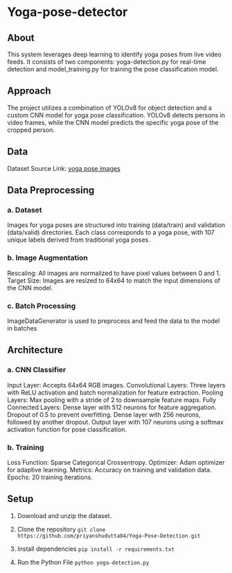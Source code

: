 # Yoga-pose-detector

## About
This system leverages deep learning to identify yoga poses from live video feeds. It consists of two components: yoga-detection.py for real-time detection and model_training.py for training the pose classification model.

## Approach
The project utilizes a combination of YOLOv8 for object detection and a custom CNN model for yoga pose classification. YOLOv8 detects persons in video frames, while the CNN model predicts the specific yoga pose of the cropped person.

## Data
Dataset Source Link: [yoga pose images](https://universe.roboflow.com/new-workspace-mujgg/yoga-pose)



## Data Preprocessing
### a. Dataset
Images for yoga poses are structured into training (data/train) and validation (data/valid) directories.
Each class corresponds to a yoga pose, with 107 unique labels derived from traditional yoga poses.
### b. Image Augmentation
Rescaling: All images are normalized to have pixel values between 0 and 1.
Target Size: Images are resized to 64x64 to match the input dimensions of the CNN model.
### c. Batch Processing
ImageDataGenerator is used to preprocess and feed the data to the model in batches

## Architecture
### a. CNN Classifier
Input Layer: Accepts 64x64 RGB images.
Convolutional Layers: Three layers with ReLU activation and batch normalization for feature extraction.
Pooling Layers: Max pooling with a stride of 2 to downsample feature maps.
Fully Connected Layers:
Dense layer with 512 neurons for feature aggregation.
Dropout of 0.5 to prevent overfitting.
Dense layer with 256 neurons, followed by another dropout.
Output layer with 107 neurons using a softmax activation function for pose classification.
### b. Training
Loss Function: Sparse Categorical Crossentropy.
Optimizer: Adam optimizer for adaptive learning.
Metrics: Accuracy on training and validation data.
Epochs: 20 training iterations.

## Setup

1. Download and unzip the dataset.

2. Clone the repository
``` git clone https://github.com/priyanshudutta04/Yoga-Pose-Detection.git ```

3. Install dependencies
``` pip install -r requirements.txt ```
4. Run the Python File
```python yoga-detection.py```
